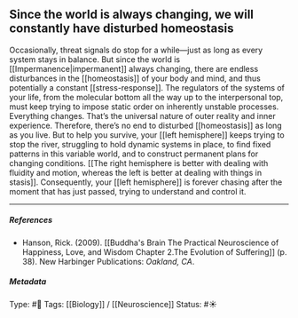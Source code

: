## Since the world is always changing, we will constantly have disturbed homeostasis # 

Occasionally, threat signals do stop for a while—just as long as every system stays in balance. But since the world is [[Impermanence|impermanent]] always changing, there are endless disturbances in the [[homeostasis]] of your body and mind, and thus potentially a constant [[stress-response]]. The regulators of the systems of your life, from the molecular bottom all the way up to the interpersonal top, must keep trying to impose static order on inherently unstable processes. Everything changes. That’s the universal nature of outer reality and inner experience. Therefore, there’s no end to disturbed [[homeostasis]] as long as you live. But to help you survive, your [[left hemisphere]] keeps trying to stop the river, struggling to hold dynamic systems in place, to find fixed patterns in this variable world, and to construct permanent plans for changing conditions. [[The right hemisphere is better with dealing with fluidity and motion, whereas the left is better at dealing with things in stasis]]. Consequently, your [[left hemisphere]] is forever chasing after the moment that has just passed, trying to understand and control it.

___

##### References

- Hanson, Rick. (2009). [[Buddha's Brain The Practical Neuroscience of Happiness, Love, and Wisdom Chapter 2.The Evolution of Suffering]] (p. 38). New Harbinger Publications: _Oakland, CA_.

##### Metadata

Type: #🔴 
Tags: [[Biology]] / [[Neuroscience]]
Status: #☀️ 